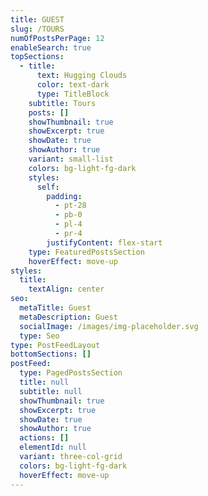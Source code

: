 ```yaml
---
title: GUEST
slug: /TOURS
numOfPostsPerPage: 12
enableSearch: true
topSections:
  - title:
      text: Hugging Clouds
      color: text-dark
      type: TitleBlock
    subtitle: Tours
    posts: []
    showThumbnail: true
    showExcerpt: true
    showDate: true
    showAuthor: true
    variant: small-list
    colors: bg-light-fg-dark
    styles:
      self:
        padding:
          - pt-28
          - pb-0
          - pl-4
          - pr-4
        justifyContent: flex-start
    type: FeaturedPostsSection
    hoverEffect: move-up
styles:
  title:
    textAlign: center
seo:
  metaTitle: Guest
  metaDescription: Guest
  socialImage: /images/img-placeholder.svg
  type: Seo
type: PostFeedLayout
bottomSections: []
postFeed:
  type: PagedPostsSection
  title: null
  subtitle: null
  showThumbnail: true
  showExcerpt: true
  showDate: true
  showAuthor: true
  actions: []
  elementId: null
  variant: three-col-grid
  colors: bg-light-fg-dark
  hoverEffect: move-up
---
```

